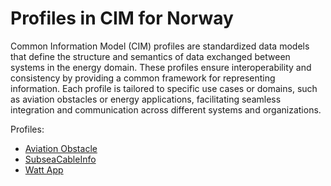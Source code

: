 # Profiles in CIM for Norway

Common Information Model (CIM) profiles are standardized data models that define the structure and semantics of data exchanged between systems in the energy domain. These profiles ensure interoperability and consistency by providing a common framework for representing information. Each profile is tailored to specific use cases or domains, such as aviation obstacles or energy applications, facilitating seamless integration and communication across different systems and organizations.

Profiles:

- [Aviation Obstacle](/Models/Profiles/AviationObstacle/)
- [SubseaCableInfo](/Models/Profiles/SubseaCableInfo/)
- [Watt App](/Models/Profiles/WattApp/)
